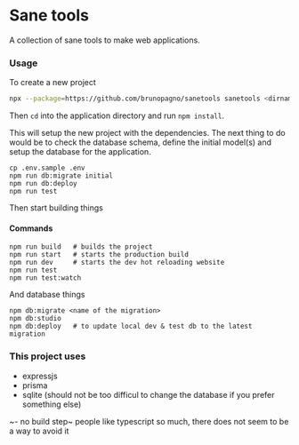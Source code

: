 # Sane tools

A collection of sane tools to make web applications.

### Usage

To create a new project

```sh
npx --package=https://github.com/brunopagno/sanetools sanetools <dirname>
```

Then `cd` into the application directory and run `npm install`.

This will setup the new project with the dependencies. The next thing to do would be to check the database schema, define the initial model(s) and setup the database for the application.

```
cp .env.sample .env
npm run db:migrate initial
npm run db:deploy
npm run test
```

Then start building things

#### Commands

```
npm run build   # builds the project
npm run start   # starts the production build
npm run dev     # starts the dev hot reloading website
npm run test
npm run test:watch
```

And database things

```
npm db:migrate <name of the migration>
npm db:studio   
npm db:deploy   # to update local dev & test db to the latest migration

```

### This project uses

- expressjs
- prisma
- sqlite (should not be too difficul to change the database if you prefer something else)

~- no build step~ people like typescript so much, there does not seem to be a way to avoid it
